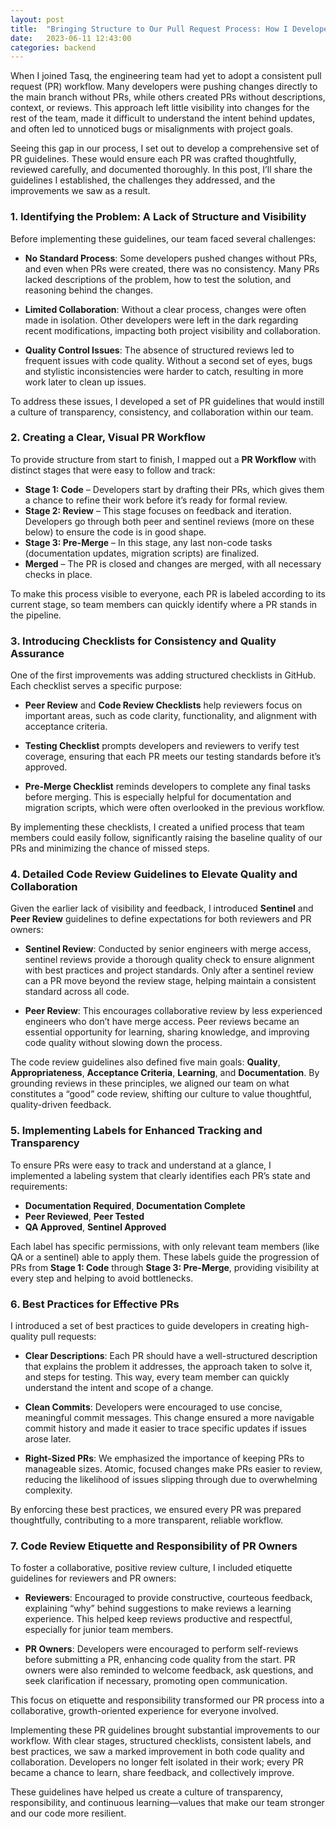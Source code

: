 ```yaml
---
layout: post
title:  "Bringing Structure to Our Pull Request Process: How I Developed PR Guidelines for My Team at Tasq"
date:   2023-06-11 12:43:00
categories: backend
---
```


When I joined Tasq, the engineering team had yet to adopt a consistent pull request (PR) workflow. Many developers were pushing changes directly to the main branch without PRs, while others created PRs without descriptions, context, or reviews. This approach left little visibility into changes for the rest of the team, made it difficult to understand the intent behind updates, and often led to unnoticed bugs or misalignments with project goals.

Seeing this gap in our process, I set out to develop a comprehensive set of PR guidelines. These would ensure each PR was crafted thoughtfully, reviewed carefully, and documented thoroughly. In this post, I’ll share the guidelines I established, the challenges they addressed, and the improvements we saw as a result.


### 1. **Identifying the Problem: A Lack of Structure and Visibility**

Before implementing these guidelines, our team faced several challenges:

- **No Standard Process**: Some developers pushed changes without PRs, and even when PRs were created, there was no consistency. Many PRs lacked descriptions of the problem, how to test the solution, and reasoning behind the changes.
  
- **Limited Collaboration**: Without a clear process, changes were often made in isolation. Other developers were left in the dark regarding recent modifications, impacting both project visibility and collaboration.
  
- **Quality Control Issues**: The absence of structured reviews led to frequent issues with code quality. Without a second set of eyes, bugs and stylistic inconsistencies were harder to catch, resulting in more work later to clean up issues.

To address these issues, I developed a set of PR guidelines that would instill a culture of transparency, consistency, and collaboration within our team.


### 2. **Creating a Clear, Visual PR Workflow**

To provide structure from start to finish, I mapped out a **PR Workflow** with distinct stages that were easy to follow and track:

- **Stage 1: Code** – Developers start by drafting their PRs, which gives them a chance to refine their work before it’s ready for formal review.
- **Stage 2: Review** – This stage focuses on feedback and iteration. Developers go through both peer and sentinel reviews (more on these below) to ensure the code is in good shape.
- **Stage 3: Pre-Merge** – In this stage, any last non-code tasks (documentation updates, migration scripts) are finalized.
- **Merged** – The PR is closed and changes are merged, with all necessary checks in place.

To make this process visible to everyone, each PR is labeled according to its current stage, so team members can quickly identify where a PR stands in the pipeline.

### 3. **Introducing Checklists for Consistency and Quality Assurance**

One of the first improvements was adding structured checklists in GitHub. Each checklist serves a specific purpose:

- **Peer Review** and **Code Review Checklists** help reviewers focus on important areas, such as code clarity, functionality, and alignment with acceptance criteria.
  
- **Testing Checklist** prompts developers and reviewers to verify test coverage, ensuring that each PR meets our testing standards before it’s approved.
  
- **Pre-Merge Checklist** reminds developers to complete any final tasks before merging. This is especially helpful for documentation and migration scripts, which were often overlooked in the previous workflow.

By implementing these checklists, I created a unified process that team members could easily follow, significantly raising the baseline quality of our PRs and minimizing the chance of missed steps.

### 4. **Detailed Code Review Guidelines to Elevate Quality and Collaboration**

Given the earlier lack of visibility and feedback, I introduced **Sentinel** and **Peer Review** guidelines to define expectations for both reviewers and PR owners:

- **Sentinel Review**: Conducted by senior engineers with merge access, sentinel reviews provide a thorough quality check to ensure alignment with best practices and project standards. Only after a sentinel review can a PR move beyond the review stage, helping maintain a consistent standard across all code.
  
- **Peer Review**: This encourages collaborative review by less experienced engineers who don’t have merge access. Peer reviews became an essential opportunity for learning, sharing knowledge, and improving code quality without slowing down the process.

The code review guidelines also defined five main goals: **Quality**, **Appropriateness**, **Acceptance Criteria**, **Learning**, and **Documentation**. By grounding reviews in these principles, we aligned our team on what constitutes a “good” code review, shifting our culture to value thoughtful, quality-driven feedback.

### 5. **Implementing Labels for Enhanced Tracking and Transparency**

To ensure PRs were easy to track and understand at a glance, I implemented a labeling system that clearly identifies each PR’s state and requirements:

- **Documentation Required**, **Documentation Complete**
- **Peer Reviewed**, **Peer Tested**
- **QA Approved**, **Sentinel Approved**

Each label has specific permissions, with only relevant team members (like QA or a sentinel) able to apply them. These labels guide the progression of PRs from **Stage 1: Code** through **Stage 3: Pre-Merge**, providing visibility at every step and helping to avoid bottlenecks.

### 6. **Best Practices for Effective PRs**

I introduced a set of best practices to guide developers in creating high-quality pull requests:

- **Clear Descriptions**: Each PR should have a well-structured description that explains the problem it addresses, the approach taken to solve it, and steps for testing. This way, every team member can quickly understand the intent and scope of a change.
  
- **Clean Commits**: Developers were encouraged to use concise, meaningful commit messages. This change ensured a more navigable commit history and made it easier to trace specific updates if issues arose later.
  
- **Right-Sized PRs**: We emphasized the importance of keeping PRs to manageable sizes. Atomic, focused changes make PRs easier to review, reducing the likelihood of issues slipping through due to overwhelming complexity.

By enforcing these best practices, we ensured every PR was prepared thoughtfully, contributing to a more transparent, reliable workflow.

### 7. **Code Review Etiquette and Responsibility of PR Owners**

To foster a collaborative, positive review culture, I included etiquette guidelines for reviewers and PR owners:

- **Reviewers**: Encouraged to provide constructive, courteous feedback, explaining “why” behind suggestions to make reviews a learning experience. This helped keep reviews productive and respectful, especially for junior team members.
  
- **PR Owners**: Developers were encouraged to perform self-reviews before submitting a PR, enhancing code quality from the start. PR owners were also reminded to welcome feedback, ask questions, and seek clarification if necessary, promoting open communication.

This focus on etiquette and responsibility transformed our PR process into a collaborative, growth-oriented experience for everyone involved.


Implementing these PR guidelines brought substantial improvements to our workflow. With clear stages, structured checklists, consistent labels, and best practices, we saw a marked improvement in both code quality and collaboration. Developers no longer felt isolated in their work; every PR became a chance to learn, share feedback, and collectively improve.

These guidelines have helped us create a culture of transparency, responsibility, and continuous learning—values that make our team stronger and our code more resilient.